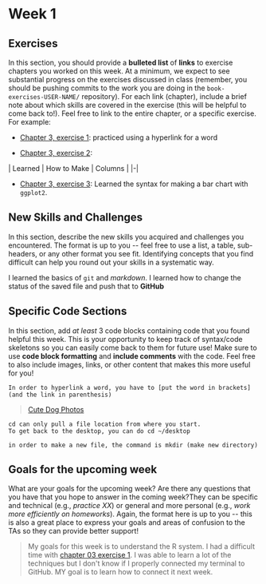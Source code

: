 # Week 1  

## Exercises
In this section, you should provide a **bulleted list** of **links** to exercise chapters you worked on this week. At a minimum, we expect to see substantial progress on the exercises discussed in class (remember, you should be pushing commits to the work you are doing in the `book-exercises-USER-NAME/` repository). For each link (chapter), include a brief note about which skills are covered in the exercise (this will be helpful to come back to!). Feel free to link to the entire chapter, or a specific exercise. For example:

- [Chapter 3, exercise 1](https://github.com/cjt26/Chapter-3-Exercise-1): practiced using a hyperlink for a word

- [Chapter 3, exercise 2](https://github.com/cjt26/Week-1):

| Learned | How to Make          | Columns   |
|-|

- [Chapter 3, exercise 3](https://github.com/cjt26/Week-1): Learned the syntax for making a bar chart with `ggplot2`.

## New Skills and Challenges
In this section, describe the new skills you acquired and challenges you encountered. The format is up to you -- feel free to use a list, a table, sub-headers, or any other format you see fit. Identifying concepts that you find difficult can help you round out your skills in a systematic way.

I learned the basics of `git` and _markdown_. I learned how to change the status of the saved file and push that to **GitHub**

## Specific Code Sections
In this section, add _at least_ 3 code blocks containing code that you found helpful this week. This is your opportunity to keep track of syntax/code skeletons so you can easily come back to them for future use! Make sure to use **code block formatting** and **include comments** with the code. Feel free to also include images, links, or other content that makes this more useful for you!

```
In order to hyperlink a word, you have to [put the word in brackets](and the link in parenthesis)
```
 > [Cute Dog Photos](https://www.huffingtonpost.com/entry/snoot-challenge-dogs-twitter-trend_us_5b7fdaeae4b072951511f7fb)

```
cd can only pull a file location from where you start.
To get back to the desktop, you can do cd ~/desktop
```

```
in order to make a new file, the command is mkdir (make new directory)
```

## Goals for the upcoming week
What are your goals for the upcoming week? Are there any questions that you have that you hope to answer in the coming week?They can be specific and technical (e.g., _practice XX_) or general and more personal (e.g., _work more efficiently on homeworks_). Again, the format here is up to you -- this is also a great place to express your goals and areas of confusion to the TAs so they can provide better support!

> My goals for this week is to understand the R system. I had a difficult time with [chapter 03 exercise 1](https://github.com/info201b-w19/exercises-cjt26/tree/master/chapter-03-exercises/exercise-1). I was able to learn a lot of the techniques but I don't know if I properly connected my terminal to GitHub. MY goal is to learn how to connect it next week.
